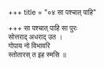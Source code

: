 +++
title = "०४ सा पश्चात् पाहि"

+++
सा पश्चात् पाहि सा पुरः  
सोत्तराद् अधराद् उत ।  
गोपाय नो विभावरि  
स्तोतारस् त इह स्मसि ॥